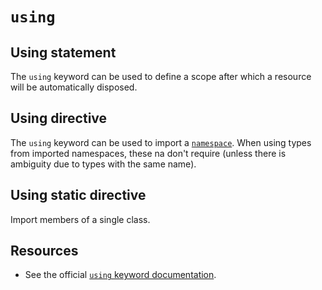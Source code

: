 # `using`

## Using statement

The `using` keyword can be used to define a scope after which a resource will be automatically disposed.

## Using directive

The `using` keyword can be used to import a [`namespace`][csharp-info-namespaces]. When using types from imported namespaces, these na don't require (unless there is ambiguity due to types with the same name).

## Using static directive

Import members of a single class.

## Resources

- See the official [`using` keyword documentation][docs.microsoft.com_keywords-using].

[csharp-info-namespaces]: ../info/namespaces.md
[docs.microsoft.com_keywords-using]: https://docs.microsoft.com/en-us/dotnet/csharp/language-reference/keywords/using
